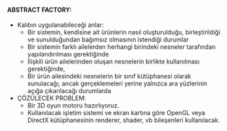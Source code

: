 #### ABSTRACT FACTORY:

- Kalıbın uygulanabileceği anlar:
  - Bir sistemin, kendisine ait ürünlerin nasıl oluşturulduğu, birleştirildiği ve
    sunulduğundan bağımsız olmasının istendiği durumlar
  - Bir sistemin farklı ailelerden herhangi birindeki nesneler tarafından
    yapılandırılması gerektiğinde
  - İlişkili ürün ailelerinden oluşan nesnelerin birlikte kullanılması gerektiğinde,
  - Bir ürün ailesindeki nesnelerin bir sınıf kütüphanesi olarak sunulacağı,
    ancak gerçeklemeleri yerine yalnızca ara yüzlerinin açığa çıkarılacağı durumlarda
- ÇÖZÜLECEK PROBLEM:
  - Bir 3D oyun motoru hazırlıyoruz.
  - Kullanılacak işletim sistemi ve ekran kartına göre OpenGL veya DirectX kütüphanesinin renderer, shader, vb bileşenleri kullanılacak.
